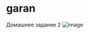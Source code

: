 # garan
Домашнее задание 2
![image](https://github.com/Garannn/garan/assets/151853944/d024a138-442a-4511-ac93-6ddc69cd45a6)
